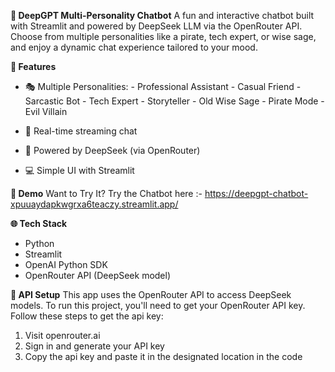 **🧠 DeepGPT Multi-Personality Chatbot**
A fun and interactive chatbot built with Streamlit and powered by DeepSeek LLM via the OpenRouter API. Choose from multiple personalities like a pirate, tech expert, or wise sage, and enjoy a dynamic chat experience tailored to your mood.

**🚀 Features**
- 🎭 Multiple Personalities:
        - Professional Assistant
        - Casual Friend
        - Sarcastic Bot
        - Tech Expert
        - Storyteller
        - Old Wise Sage
        - Pirate Mode
        - Evil Villain

- 🔁 Real-time streaming chat

- 🧠 Powered by DeepSeek (via OpenRouter)

- 💻 Simple UI with Streamlit

**📸 Demo**
Want to Try It?
Try the Chatbot here :- https://deepgpt-chatbot-xpuuaydapkwgrxa6teaczy.streamlit.app/

**🌐 Tech Stack**
- Python
- Streamlit
- OpenAI Python SDK
- OpenRouter API (DeepSeek model)

**🔐 API Setup**
This app uses the OpenRouter API to access DeepSeek models.
To run this project, you'll need to get your OpenRouter API key.
Follow these steps to get the api key:

  1. Visit openrouter.ai
  2. Sign in and generate your API key
  3. Copy the api key and paste it in the designated location in the code
